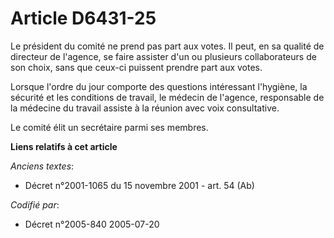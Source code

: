# Article D6431-25

Le président du comité ne prend pas part aux votes. Il peut, en sa qualité de directeur de l'agence, se faire assister d'un
ou plusieurs collaborateurs de son choix, sans que ceux-ci puissent prendre part aux votes.

Lorsque l'ordre du jour comporte des questions intéressant l'hygiène, la sécurité et les conditions de travail, le médecin de
l'agence, responsable de la médecine du travail assiste à la réunion avec voix consultative.

Le comité élit un secrétaire parmi ses membres.

**Liens relatifs à cet article**

_Anciens textes_:

  - Décret n°2001-1065 du 15 novembre 2001 - art. 54 (Ab)

_Codifié par_:

  - Décret n°2005-840 2005-07-20

